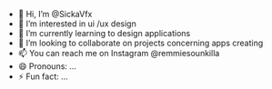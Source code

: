 - 👋 Hi, I’m @SickaVfx
- 👀 I’m interested in ui /ux design 
- 🌱 I’m currently learning to design applications 
- 💞️ I’m looking to collaborate on projects concerning apps creating 
- 📫 You can reach me on Instagram @remmiesounkilla
- 😄 Pronouns: ...
- ⚡ Fun fact: ...

<!---
SickaVfx/SickaVfx is a ✨ special ✨ repository because its `README.md` (this file) appears on your GitHub profile.
You can click the Preview link to take a look at your changes.
--->
